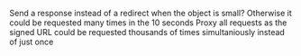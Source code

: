 Send a response instead of a redirect when the object is small? Otherwise it could be requested many times in the 10 seconds
Proxy all requests as the signed URL could be requested thousands of times simultaniously instead of just once